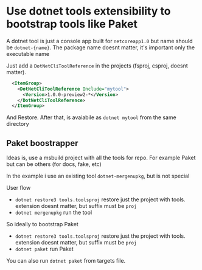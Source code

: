 # Use dotnet tools extensibility to bootstrap tools like Paket

A dotnet tool is just a console app built for `netcoreapp1.0` but name should
be `dotnet-{name}`. The package name doesnt matter, it's important only the executable
name

Just add a `DotNetCliToolReference` in the projects (fsproj, csproj, doesnt matter).

```xml
  <ItemGroup>
    <DotNetCliToolReference Include="mytool">
      <Version>1.0.0-preview2-*</Version>
    </DotNetCliToolReference>
  </ItemGroup>
```
And Restore.
After that, is avaiabile as `dotnet mytool` from the same directory


## Paket boostrapper

Ideas is, use a msbuild project with all the tools for repo.
For example Paket but can be others (for docs, fake, etc)

In the example i use an existing tool `dotnet-mergenupkg`, but is not special

User flow

- `dotnet restore3 tools.toolsproj`
    restore just the project with tools. extension doesnt matter, but suffix must be `proj`
- `dotnet mergenupkg`
    run the tool

So ideally to bootstrap Paket

- `dotnet restore3 tools.toolsproj`
    restore just the project with tools. extension doesnt matter, but suffix must be `proj`
- `dotnet paket`
    run Paket

You can also run `dotnet paket` from targets file.
